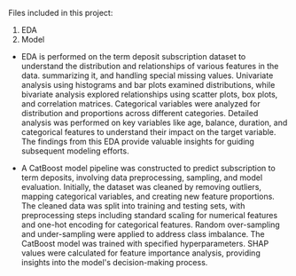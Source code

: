 Files included in this project:
 1. EDA
 2. Model

- EDA is performed on the term deposit subscription dataset to understand the distribution and relationships of various features in the data. summarizing it, and handling special missing values. Univariate analysis using histograms and bar plots examined distributions, while bivariate analysis explored relationships using scatter plots, box plots, and correlation matrices. Categorical variables were analyzed for distribution and proportions across different categories. Detailed analysis was performed on key variables like age, balance, duration, and categorical features to understand their impact on the target variable. The findings from this EDA provide valuable insights for guiding subsequent modeling efforts.

- A CatBoost model pipeline was constructed to predict subscription to term deposits, involving data preprocessing, sampling, and model evaluation. Initially, the dataset was cleaned by removing outliers, mapping categorical variables, and creating new feature proportions. The cleaned data was split into training and testing sets, with preprocessing steps including standard scaling for numerical features and one-hot encoding for categorical features. Random over-sampling and under-sampling were applied to address class imbalance. The CatBoost model was trained with specified hyperparameters. SHAP values were calculated for feature importance analysis, providing insights into the model's decision-making process.
